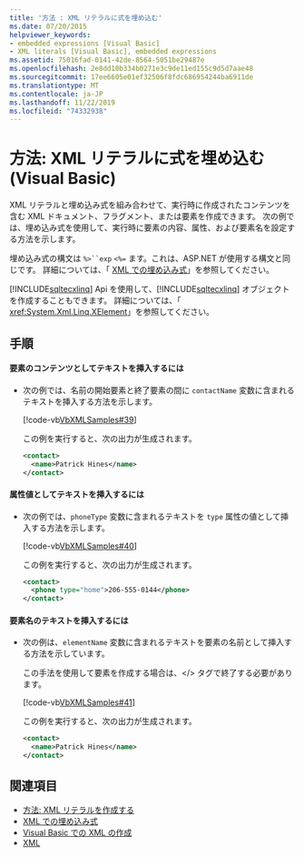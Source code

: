 ```yaml
---
title: '方法 : XML リテラルに式を埋め込む'
ms.date: 07/20/2015
helpviewer_keywords:
- embedded expressions [Visual Basic]
- XML literals [Visual Basic], embedded expressions
ms.assetid: 75016fad-0141-42de-8564-5051be29487e
ms.openlocfilehash: 2e8dd10b334b0271e3c9de11ed155c9d5d7aae48
ms.sourcegitcommit: 17ee6605e01ef32506f8fdc686954244ba6911de
ms.translationtype: MT
ms.contentlocale: ja-JP
ms.lasthandoff: 11/22/2019
ms.locfileid: "74332938"
---
```

# <a name="how-to-embed-expressions-in-xml-literals-visual-basic"></a>方法: XML リテラルに式を埋め込む (Visual Basic)
XML リテラルと埋め込み式を組み合わせて、実行時に作成されたコンテンツを含む XML ドキュメント、フラグメント、または要素を作成できます。 次の例では、埋め込み式を使用して、実行時に要素の内容、属性、および要素名を設定する方法を示します。  
  
 埋め込み式の構文は `%>``exp` `<%=` ます。これは、ASP.NET が使用する構文と同じです。 詳細については、「 [XML での埋め込み式](../../../../visual-basic/programming-guide/language-features/xml/embedded-expressions-in-xml.md)」を参照してください。  
  
 [!INCLUDE[sqltecxlinq](~/includes/sqltecxlinq-md.md)] Api を使用して、[!INCLUDE[sqltecxlinq](~/includes/sqltecxlinq-md.md)] オブジェクトを作成することもできます。 詳細については、「 <xref:System.Xml.Linq.XElement>」を参照してください。  
  
## <a name="procedures"></a>手順  
  
#### <a name="to-insert-text-as-element-content"></a>要素のコンテンツとしてテキストを挿入するには  
  
- 次の例では、名前の開始要素と終了要素の間に `contactName` 変数に含まれるテキストを挿入する方法を示します。  
  
     [!code-vb[VbXMLSamples#39](~/samples/snippets/visualbasic/VS_Snippets_VBCSharp/VbXMLSamples/VB/XMLSamples14.vb#39)]  
  
     この例を実行すると、次の出力が生成されます。  
  
    ```xml  
    <contact>  
      <name>Patrick Hines</name>  
    </contact>  
    ```  
  
#### <a name="to-insert-text-as-an-attribute-value"></a>属性値としてテキストを挿入するには  
  
- 次の例では、`phoneType` 変数に含まれるテキストを `type` 属性の値として挿入する方法を示します。  
  
     [!code-vb[VbXMLSamples#40](~/samples/snippets/visualbasic/VS_Snippets_VBCSharp/VbXMLSamples/VB/XMLSamples14.vb#40)]  
  
     この例を実行すると、次の出力が生成されます。  
  
    ```xml  
    <contact>  
      <phone type="home">206-555-0144</phone>  
    </contact>  
    ```  
  
#### <a name="to-insert-text-for-an-element-name"></a>要素名のテキストを挿入するには  
  
- 次の例は、`elementName` 変数に含まれるテキストを要素の名前として挿入する方法を示しています。  
  
     この手法を使用して要素を作成する場合は、\</> タグで終了する必要があります。  
  
     [!code-vb[VbXMLSamples#41](~/samples/snippets/visualbasic/VS_Snippets_VBCSharp/VbXMLSamples/VB/XMLSamples14.vb#41)]  
  
     この例を実行すると、次の出力が生成されます。  
  
    ```xml  
    <contact>  
      <name>Patrick Hines</name>  
    </contact>  
    ```  
  
## <a name="see-also"></a>関連項目

- [方法: XML リテラルを作成する](../../../../visual-basic/programming-guide/language-features/xml/how-to-create-xml-literals.md)
- [XML での埋め込み式](../../../../visual-basic/programming-guide/language-features/xml/embedded-expressions-in-xml.md)
- [Visual Basic での XML の作成](../../../../visual-basic/programming-guide/language-features/xml/creating-xml.md)
- [XML](../../../../visual-basic/programming-guide/language-features/xml/index.md)
